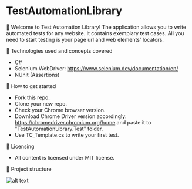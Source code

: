 # TestAutomationLibrary

:dart: Welcome to Test Automation Library!
The application allows you to write automated tests for any website. It contains exemplary test cases. All you need to start testing is your page url and web elements' locators.

:gem: Technologies used and concepts covered

* C#
* Selenium WebDriver: https://www.selenium.dev/documentation/en/
* NUnit (Assertions)

:gem: How to get started

* Fork this repo.
* Clone your new repo.
* Check your Chrome browser version.
* Download Chrome Driver version accordingly: https://chromedriver.chromium.org/home and paste it to "TestAutomationLibrary.Test" folder.
* Use TC_Template.cs to write your first test.

:gem: Licensing
* All content is licensed under MIT license.

:gem: Project structure

![alt text](https://github.com/stat-tom/TestAutomationLibrary/blob/main/ProjectStructure.jpg)
